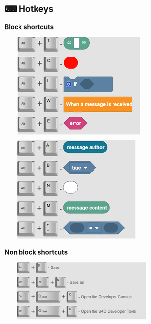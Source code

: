 # ⌨ Hotkeys

## Block shortcuts

<figure><img src="../.gitbook/assets/image (11).png" alt=""><figcaption></figcaption></figure>

<figure><img src="../.gitbook/assets/image (9).png" alt=""><figcaption></figcaption></figure>

## Non block shortcuts

<figure><img src="../.gitbook/assets/image (2).png" alt=""><figcaption></figcaption></figure>
